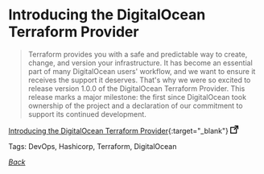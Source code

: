 # Introducing the DigitalOcean Terraform Provider

> Terraform provides you with a safe and predictable way to create, change, and version your infrastructure. It has become an essential part of many DigitalOcean users' workflow, and we want to ensure it receives the support it deserves. That's why we were so excited to release version 1.0.0 of the DigitalOcean Terraform Provider. This release marks a major milestone: the first since DigitalOcean took ownership of the project and a declaration of our commitment to support its continued development.

[Introducing the DigitalOcean Terraform Provider](https://www.info-site.com/doc){:target="_blank"} ![external redirect](../../img/ext-redir.png)

Tags: DevOps, Hashicorp, Terraform, DigitalOcean

[_Back_](../)
